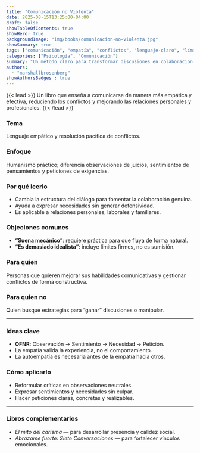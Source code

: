 ```yaml
---
title: "Comunicación no Violenta"
date: 2025-08-15T13:25:00-04:00
draft: false
showTableOfContents: true
showHero: true
backgroundImage: "img/books/comunicacion-no-violenta.jpg"
showSummary: true
tags: ["comunicación", "empatía", "conflictos", "lenguaje-claro", "límites"]
categories: ["Psicología", "Comunicación"]
summary: "Un método claro para transformar discusiones en colaboración: observaciones sin juicio, sentimientos, necesidades y pedidos concretos."
authors:
  - "marshallbrosenberg"
showAuthorsBadges : true
---
```


{{< lead >}}
Un libro que enseña a comunicarse de manera más empática y efectiva, reduciendo los conflictos y mejorando las relaciones personales y profesionales.
{{< /lead >}}

### Tema
Lenguaje empático y resolución pacífica de conflictos.

### Enfoque
Humanismo práctico; diferencia observaciones de juicios, sentimientos de pensamientos y peticiones de exigencias.

### Por qué leerlo
* Cambia la estructura del diálogo para fomentar la colaboración genuina.
* Ayuda a expresar necesidades sin generar defensividad.
* Es aplicable a relaciones personales, laborales y familiares.

### Objeciones comunes
- **“Suena mecánico”**: requiere práctica para que fluya de forma natural.
- **“Es demasiado idealista”**: incluye límites firmes, no es sumisión.

### Para quien
Personas que quieren mejorar sus habilidades comunicativas y gestionar conflictos de forma constructiva.

### Para quien no
Quien busque estrategias para “ganar” discusiones o manipular.

---

### Ideas clave
- **OFNR**: Observación → Sentimiento → Necesidad → Petición.
- La empatía valida la experiencia, no el comportamiento.
- La autoempatía es necesaria antes de la empatía hacia otros.

### Cómo aplicarlo
- Reformular críticas en observaciones neutrales.
- Expresar sentimientos y necesidades sin culpar.
- Hacer peticiones claras, concretas y realizables.

---

### Libros complementarios
- *El mito del carisma* — para desarrollar presencia y calidez social.
- *Abrázame fuerte: Siete Conversaciones* — para fortalecer vínculos emocionales.
